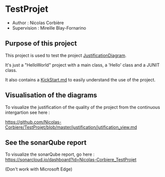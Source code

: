 # TestProjet

- Author : Nicolas Corbière
- Supervision : Mireille Blay-Fornarino

## Purpose of this project

This project is used to test the project [JustificationDiagram](https://github.com/MireilleBF/JustificationDiagram).

It's just a "HelloWorld" project with a main class, a 'Hello' class and a JUNIT class.

It also contains a [KickStart.md](https://github.com/Nicolas-Corbiere/TestProjet/blob/master/KickStart.md) to easily understand the use of the project.

## Visualisation of the diagrams

To visualize the justification of the quality of the project from the continuous intergartion see here :

https://github.com/Nicolas-Corbiere/TestProjet/blob/master/justification/jutification_view.md

## See the sonarQube report


To visualize the sonarQube report, go here : https://sonarcloud.io/dashboard?id=Nicolas-Corbiere_TestProjet

(Don't work with Microsoft Edge)

